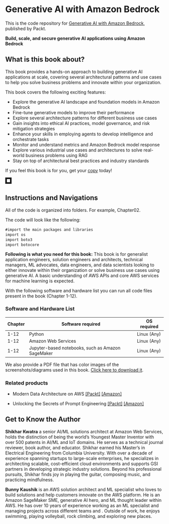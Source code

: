 # Generative AI with Amazon Bedrock

<a href="https://www.packtpub.com/en-us/product/generative-ai-with-amazon-bedrock-9781803247281?utm_source=github&utm_medium=repository&utm_campaign=9781786461629"><img src="https://content.packt.com/_/image/xxlarge/B22045/cover_image_large.jpg" alt="" height="256px" align="right"></a>

This is the code repository for [Generative AI with Amazon Bedrock](https://www.packtpub.com/en-us/product/generative-ai-with-amazon-bedrock-9781803247281?utm_source=github&utm_medium=repository&utm_campaign=9781786461629), published by Packt.

**Build, scale, and secure generative AI applications using Amazon Bedrock**

## What is this book about?
This book provides a hands-on approach to building generative AI applications at scale, covering several architectural patterns and use cases to help you solve business problems and innovate within your organization.

This book covers the following exciting features:
* Explore the generative AI landscape and foundation models in Amazon Bedrock
* Fine-tune generative models to improve their performance
* Explore several architecture patterns for different business use cases
* Gain insights into ethical AI practices, model governance, and risk mitigation strategies
* Enhance your skills in employing agents to develop intelligence and orchestrate tasks
* Monitor and understand metrics and Amazon Bedrock model response
* Explore various industrial use cases and architectures to solve real-world business problems using RAG
* Stay on top of architectural best practices and industry standards

If you feel this book is for you, get your [copy](https://www.amazon.com/dp/1803247282) today!

<a href="https://www.packtpub.com/?utm_source=github&utm_medium=banner&utm_campaign=GitHubBanner"><img src="https://raw.githubusercontent.com/PacktPublishing/GitHub/master/GitHub.png" 
alt="https://www.packtpub.com/" border="5" /></a>

## Instructions and Navigations
All of the code is organized into folders. For example, Chapter02.

The code will look like the following:
```
#import the main packages and libraries
import os
import boto3
import botocore
```

**Following is what you need for this book:**
This book is for generalist application engineers, solution engineers and architects, technical managers, ML advocates, data engineers, and data scientists looking to either innovate within their organization or solve business use cases using generative AI. A basic understanding of AWS APIs and core AWS services for machine learning is expected.

With the following software and hardware list you can run all code files present in the book (Chapter 1-12).
### Software and Hardware List
| Chapter | Software required | OS required |
| -------- | ------------------------------------ | ----------------------------------- |
| 1-12 | Python | Linux (Any) |
| 1-12 | Amazon Web Services | Linux (Any) |
| 1-12 | Jupyter-based notebooks, such as Amazon SageMaker | Linux (Any) |

We also provide a PDF file that has color images of the screenshots/diagrams used in this book. [Click here to download it]().

### Related products
* Modern Data Architecture on AWS [[Packt]](https://www.packtpub.com/en-us/product/modern-data-architecture-on-aws-9781801813396?utm_source=github&utm_medium=repository&utm_campaign=) [[Amazon]](https://www.amazon.com/dp/1801813396)

* Unlocking the Secrets of Prompt Engineering [[Packt]](https://www.packtpub.com/en-us/product/unlocking-the-secrets-of-prompt-engineering-9781835083833?utm_source=github&utm_medium=repository&utm_campaign=) [[Amazon]](https://www.amazon.com/dp/1835083838)

## Get to Know the Author
**Shikhar Kwatra**
a senior AI/ML solutions architect at Amazon Web Services, holds the distinction of being the world’s Youngest Master Inventor with over 500 patents in AI/ML and IoT domains. He serves as a technical journal reviewer, book author, and educator. Shikhar earned his Master’s in Electrical Engineering from Columbia University. With over a decade of experience spanning startups to large-scale enterprises, he specializes in architecting scalable, cost-efficient cloud environments and supports GSI partners in developing strategic industry solutions. Beyond his professional pursuits, Shikhar finds joy in playing the guitar, composing music, and practicing mindfulness.

**Bunny Kaushik**
is an AWS solution architect and ML specialist who loves to build solutions and help customers innovate on the AWS platform. He is an Amazon SageMaker SME, generative AI hero, and ML thought leader within AWS. He has over 10 years of experience working as an ML specialist and managing projects across different teams and . Outside of work, he enjoys swimming, playing volleyball, rock climbing, and exploring new places.

